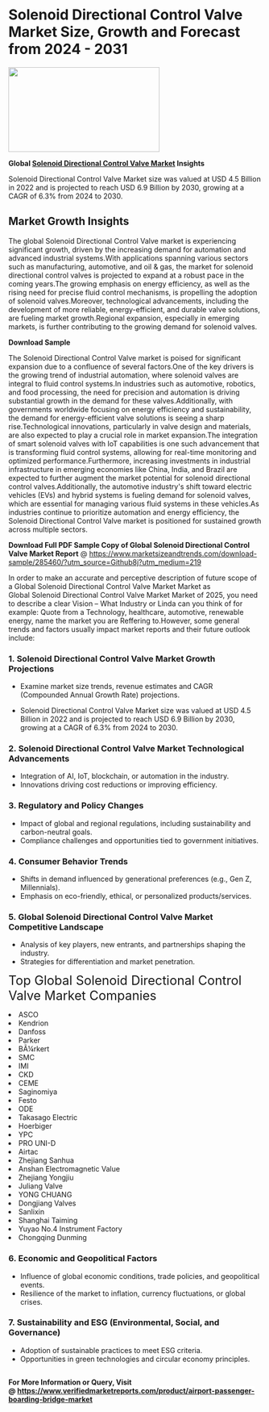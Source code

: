 <H1>Solenoid Directional Control Valve Market Size, Growth and Forecast from 2024 - 2031</H1><img class="aligncenter size-medium wp-image-584254" src="https://thirdeyenews.in/wp-content/uploads/2024/09/Global-Market-Research-300x168.jpeg" alt="" width="300" height="168" /><p><strong>Global&nbsp;<a href="https://www.marketsizeandtrends.com/download-sample/285460/?utm_source=Github8j?utm_medium=219">Solenoid Directional Control Valve Market</a> Insights</strong></p><p>Solenoid Directional Control Valve Market size was valued at USD 4.5 Billion in 2022 and is projected to reach USD 6.9 Billion by 2030, growing at a CAGR of 6.3% from 2024 to 2030.</p><p><h2>Market Growth Insights</h2> <p>The global Solenoid Directional Control Valve market is experiencing significant growth, driven by the increasing demand for automation and advanced industrial systems.With applications spanning various sectors such as manufacturing, automotive, and oil & gas, the market for solenoid directional control valves is projected to expand at a robust pace in the coming years.The growing emphasis on energy efficiency, as well as the rising need for precise fluid control mechanisms, is propelling the adoption of solenoid valves.Moreover, technological advancements, including the development of more reliable, energy-efficient, and durable valve solutions, are fueling market growth.Regional expansion, especially in emerging markets, is further contributing to the growing demand for solenoid valves.</p> <p><strong>Download Sample</strong></p> <p>The Solenoid Directional Control Valve market is poised for significant expansion due to a confluence of several factors.One of the key drivers is the growing trend of industrial automation, where solenoid valves are integral to fluid control systems.In industries such as automotive, robotics, and food processing, the need for precision and automation is driving substantial growth in the demand for these valves.Additionally, with governments worldwide focusing on energy efficiency and sustainability, the demand for energy-efficient valve solutions is seeing a sharp rise.Technological innovations, particularly in valve design and materials, are also expected to play a crucial role in market expansion.The integration of smart solenoid valves with IoT capabilities is one such advancement that is transforming fluid control systems, allowing for real-time monitoring and optimized performance.Furthermore, increasing investments in industrial infrastructure in emerging economies like China, India, and Brazil are expected to further augment the market potential for solenoid directional control valves.Additionally, the automotive industry's shift toward electric vehicles (EVs) and hybrid systems is fueling demand for solenoid valves, which are essential for managing various fluid systems in these vehicles.As industries continue to prioritize automation and energy efficiency, the Solenoid Directional Control Valve market is positioned for sustained growth across multiple sectors.</p> <p><span class=""><strong>Download Full PDF Sample Copy of Global Solenoid Directional Control Valve Market Report</strong> @ <a href="https://www.marketsizeandtrends.com/download-sample/285460/?utm_source=Github8j?utm_medium=219" target="_blank">https://www.marketsizeandtrends.com/download-sample/285460/?utm_source=Github8j?utm_medium=219</a></span></p><p>In order to make an accurate and perceptive description of future scope of a Global&nbsp;Solenoid Directional Control Valve Market Market as Global&nbsp;Solenoid Directional Control Valve Market Market of 2025, you need to describe a clear Vision &ndash; What Industry or Linda can you think of for example: Quote from a Technology, healthcare, automotive, renewable energy, name the market you are Reffering to.However, some general trends and factors usually impact market reports and their future outlook include:</p><h3>1.&nbsp;<strong>Solenoid Directional Control Valve Market Growth Projections</strong></h3><ul><li>Examine market size trends, revenue estimates and CAGR (Compounded Annual Growth Rate) projections.</li><li><p>Solenoid Directional Control Valve Market size was valued at USD 4.5 Billion in 2022 and is projected to reach USD 6.9 Billion by 2030, growing at a CAGR of 6.3% from 2024 to 2030.</p></li></ul><h3>2.&nbsp;<strong>Solenoid Directional Control Valve Market Technological Advancements</strong></h3><ul><li>Integration of AI, IoT, blockchain, or automation in the industry.</li><li>Innovations driving cost reductions or improving efficiency.</li></ul><h3>3.&nbsp;<strong>Regulatory and Policy Changes</strong></h3><ul><li>Impact of global and regional regulations, including sustainability and carbon-neutral goals.</li><li>Compliance challenges and opportunities tied to government initiatives.</li></ul><h3>4.&nbsp;<strong>Consumer Behavior Trends</strong></h3><ul><li>Shifts in demand influenced by generational preferences (e.g., Gen Z, Millennials).</li><li>Emphasis on eco-friendly, ethical, or personalized products/services.</li></ul><h3>5.&nbsp;<strong>Global Solenoid Directional Control Valve Market Competitive Landscape</strong></h3><ul><li>Analysis of key players, new entrants, and partnerships shaping the industry.</li><li>Strategies for differentiation and market penetration.</li></ul><p data-pm-slice="1 1 []"><span style="color: inherit; font-family: inherit; font-size: 25px;">Top Global Solenoid Directional Control Valve Market Companies</span></p><div class="" data-test-id=""><p><li>ASCO</li><li> Kendrion</li><li> Danfoss</li><li> Parker</li><li> BÃ¼rkert</li><li> SMC</li><li> IMI</li><li> CKD</li><li> CEME</li><li> Saginomiya</li><li> Festo</li><li> ODE</li><li> Takasago Electric</li><li> Hoerbiger</li><li> YPC</li><li> PRO UNI-D</li><li> Airtac</li><li> Zhejiang Sanhua</li><li> Anshan Electromagnetic Value</li><li> Zhejiang Yongjiu</li><li> Juliang Valve</li><li> YONG CHUANG</li><li> Dongjiang Valves</li><li> Sanlixin</li><li> Shanghai Taiming</li><li> Yuyao No.4 Instrument Factory</li><li> Chongqing Dunming</li></p></div><h3>6.&nbsp;<strong>Economic and Geopolitical Factors</strong></h3><ul><li>Influence of global economic conditions, trade policies, and geopolitical events.</li><li>Resilience of the market to inflation, currency fluctuations, or global crises.</li></ul><h3>7.&nbsp;<strong>Sustainability and ESG (Environmental, Social, and Governance)</strong></h3><ul><li>Adoption of sustainable practices to meet ESG criteria.</li><li>Opportunities in green technologies and circular economy principles.</li></ul><h2><strong style="font-size: 14px;">For More Information or Query, Visit @&nbsp;</strong><a style="background-color: #ffffff; font-size: 14px;" href="https://www.marketsizeandtrends.com/report/solenoid-directional-control-valve-market/" target="_blank">https://www.verifiedmarketreports.com/product/airport-passenger-boarding-bridge-market</a></h2>